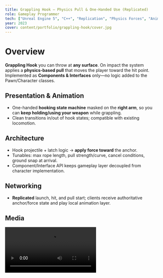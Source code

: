 ```yaml
---
title: Grappling Hook — Physics Pull & One-Handed Use (Replicated)
role: Gameplay Programmer
tech: ["Unreal Engine 5", "C++", "Replication", "Physics Forces", "Animation State Machine", "Layered/Masked Anim", "Internal"]
year: 2023
cover: content/portfolio/grappling-hook/cover.jpg
---
```


# Overview
**Grappling Hook** you can throw at **any surface**. On impact the system applies a **physics-based pull** that moves the player toward the hit point. Implemented as **Components & Interfaces** only—no logic added to the Pawn/Character classes.

## Presentation & Animation
- One-handed **hooking state machine** masked on the **right arm**, so you can **keep holding/using your weapon** while grappling.
- Clean transitions in/out of hook states; compatible with existing locomotion.

## Architecture
- Hook projectile + latch logic → **apply force toward** the anchor.
- Tunables: max rope length, pull strength/curve, cancel conditions, ground snap at arrival.
- Component/Interface API keeps gameplay layer decoupled from character implementation.

## Networking
- **Replicated** launch, hit, and pull start; clients receive authoritative anchor/force state and play local animation layer.

## Media
<video controls preload="metadata">
  <source src="content/portfolio/grappling-hook/video.mp4" type="video/mp4" />
</video>
